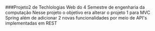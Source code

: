 ###Projeto2 de Techlologias Web do 4 Semestre de engenharia da computação
Nesse projeto o objetivo era alterar o projeto 1 para MVC Spring além de adicionar 2 novas funcionalidades por meio de API's implementadas em REST
